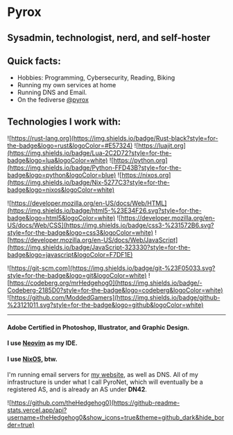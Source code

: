 # Pyrox
Sysadmin, technologist, nerd, and self-hoster
---
## Quick facts:
- Hobbies: Programming, Cybersecurity, Reading, Biking
- Running my own services at home
- Running DNS and Email.
- On the fediverse [@pyrox](https://soc.pyrox.dev/@pyrox)
## Technologies I work with:

![https://rust-lang.org](https://img.shields.io/badge/Rust-black?style=for-the-badge&logo=rust&logoColor=#E57324)
![https://luajit.org](https://img.shields.io/badge/Lua-2C2D72?style=for-the-badge&logo=lua&logoColor=white)
![https://python.org](https://img.shields.io/badge/Python-FFD43B?style=for-the-badge&logo=python&logoColor=blue)
![https://nixos.org](https://img.shields.io/badge/Nix-5277C3?style=for-the-badge&logo=nixos&logoColor=white)

![https://developer.mozilla.org/en-US/docs/Web/HTML](https://img.shields.io/badge/html5-%23E34F26.svg?style=for-the-badge&logo=html5&logoColor=white)
![https://developer.mozilla.org/en-US/docs/Web/CSS](https://img.shields.io/badge/css3-%231572B6.svg?style=for-the-badge&logo=css3&logoColor=white)
![https://developer.mozilla.org/en-US/docs/Web/JavaScript](https://img.shields.io/badge/JavaScript-323330?style=for-the-badge&logo=javascript&logoColor=F7DF1E)

![https://git-scm.com](https://img.shields.io/badge/git-%23F05033.svg?style=for-the-badge&logo=git&logoColor=white)
![https://codeberg.org/mrHedgehog0](https://img.shields.io/badge/-Codeberg-2185D0?style=for-the-badge&logo=codeberg&logoColor=white)
![https://github.com/ModdedGamers](https://img.shields.io/badge/github-%23121011.svg?style=for-the-badge&logo=github&logoColor=white)

---

#### Adobe Certified in Photoshop, Illustrator, and Graphic Design.

#### I use [Neovim](https://neovim.io) as my IDE.

#### I use [NixOS](https://nixos.org), btw.

I'm running email servers for [my website](https://pyrox.dev), as well as DNS. All of my infrastructure is under what I call PyroNet, which will eventually be a registered AS, and is already an AS under **DN42**.

![https://github.com/theHedgehog0](https://github-readme-stats.vercel.app/api?username=theHedgehog0&show_icons=true&theme=github_dark&hide_border=true)
